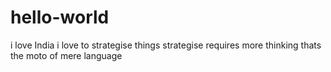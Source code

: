 # hello-world
i love India
i love to strategise things strategise requires more thinking
thats the moto of mere language
